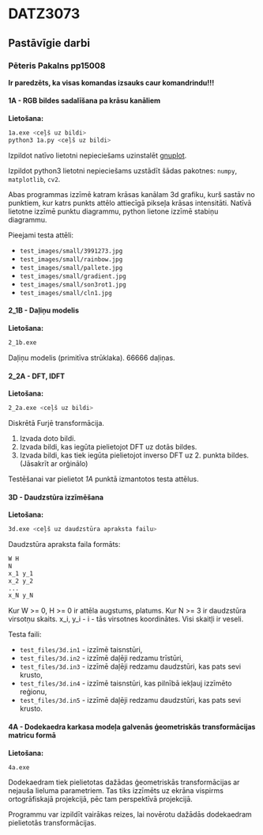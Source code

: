 # DATZ3073
## Pastāvīgie darbi
### Pēteris Pakalns pp15008

**Ir paredzēts, ka visas komandas izsauks caur komandrindu!!!**

#### 1A - RGB bildes sadalīšana pa krāsu kanāliem

__Lietošana:__
```sh
1a.exe <ceļš uz bildi>
python3 1a.py <ceļš uz bildi>
```

Izpildot natīvo lietotni nepieciešams uzinstalēt [gnuplot](http://www.gnuplot.info/).

Izpildot python3 lietotni nepieciešams uzstādīt šādas pakotnes: `numpy`, `matplotlib`, `cv2`.

Abas programmas izzīmē katram krāsas kanālam 3d grafiku, kurš sastāv no punktiem, kur katrs punkts attēlo attiecīgā pikseļa krāsas intensitāti. Natīvā lietotne izzīmē punktu diagrammu, python lietone izzīmē stabiņu diagrammu.

Pieejami testa attēli:
* `test_images/small/3991273.jpg`
* `test_images/small/rainbow.jpg`
* `test_images/small/pallete.jpg`
* `test_images/small/gradient.jpg`
* `test_images/small/son3rot1.jpg`
* `test_images/small/cln1.jpg`

#### 2_1B - Daļiņu modelis

__Lietošana:__
```sh
2_1b.exe
```

Daļiņu modelis (primitīva strūklaka). 66666 daļiņas.

#### 2_2A - DFT, IDFT

__Lietošana:__
```sh
2_2a.exe <ceļš uz bildi>
```

Diskrētā Furjē transformācija.
1) Izvada doto bildi.
2) Izvada bildi, kas iegūta pielietojot DFT uz dotās bildes.
3) Izvada bildi, kas tiek iegūta pielietojot inverso DFT uz 2. punkta bildes. (Jāsakrīt ar orģinālo)

Testēšanai var pielietot *1A* punktā izmantotos testa attēlus.

#### 3D - Daudzstūra izzīmēšana

__Lietošana:__
```sh
3d.exe <ceļš uz daudzstūra apraksta failu>
```

Daudzstūra apraksta faila formāts:
```txt
W H
N
x_1 y_1
x_2 y_2
...
x_N y_N
```
Kur W >= 0, H >= 0 ir attēla augstums, platums. Kur N >= 3 ir daudzstūra virsotņu skaits. x_i, y_i - i - tās virsotnes koordinātes.
Visi skaitļi ir veseli.

Testa faili:
* `test_files/3d.in1` - izzīmē taisnstūri,
* `test_files/3d.in2` - izzīmē daļēji redzamu trīstūri,
* `test_files/3d.in3` - izzīmē daļēji redzamu daudzstūri, kas pats sevi krusto,
* `test_files/3d.in4` - izzīmē taisnstūri, kas pilnībā iekļauj izzīmēto reģionu,
* `test_files/3d.in5` - izzīmē daļēji redzamu daudzstūri, kas pats sevi krusto.

#### 4A - Dodekaedra karkasa modeļa galvenās ģeometriskās transformācijas matricu formā

__Lietošana:__
```sh
4a.exe
```

Dodekaedram tiek pielietotas dažādas ģeometriskās transformācijas ar nejauša lieluma parametriem.
Tas tiks izzīmēts uz ekrāna vispirms ortogrāfiskajā projekcijā, pēc tam perspektīvā projekcijā.

Programmu var izpildīt vairākas reizes, lai novērotu dažādās dodekaedram pielietotās transformācijas.

